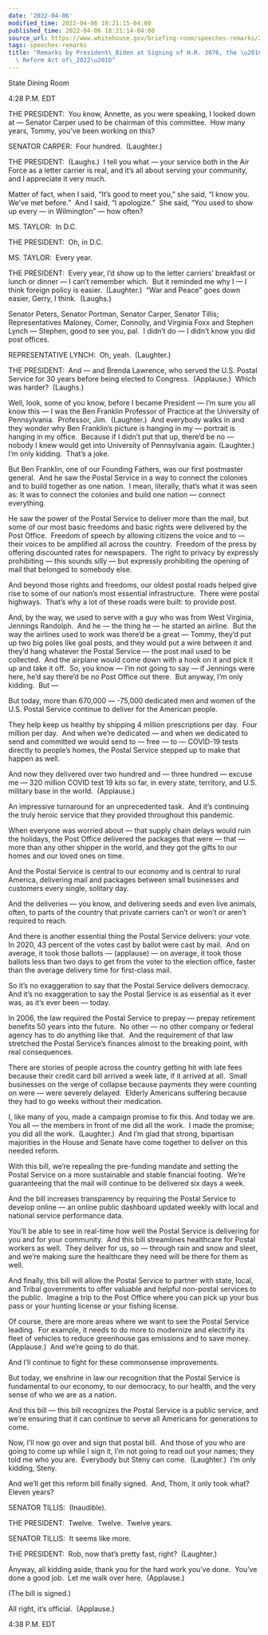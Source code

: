 ```yaml
---
date: '2022-04-06'
modified_time: 2022-04-06 18:21:15-04:00
published_time: 2022-04-06 18:21:14-04:00
source_url: https://www.whitehouse.gov/briefing-room/speeches-remarks/2022/04/06/remarks-by-president-biden-at-signing-of-h-r-3076-the-postal-service-reform-act-of-2022/
tags: speeches-remarks
title: "Remarks by President\_Biden at Signing of H.R. 3076, the \u201CPostal Service\
  \ Reform Act of\_2022\u201D"
---
```

 
State Dining Room

4:28 P.M. EDT

THE PRESIDENT:  You know, Annette, as you were speaking, I looked down
at — Senator Carper used to be chairman of this committee.  How many
years, Tommy, you’ve been working on this?

SENATOR CARPER:  Four hundred.  (Laughter.)

THE PRESIDENT:  (Laughs.)  I tell you what — your service both in the
Air Force as a letter carrier is real, and it’s all about serving your
community, and I appreciate it very much.

Matter of fact, when I said, “It’s good to meet you,” she said, “I know
you.  We’ve met before.”  And I said, “I apologize.”  She said, “You
used to show up every — in Wilmington” — how often?

MS. TAYLOR:  In D.C.

THE PRESIDENT:  Oh, in D.C.

MS. TAYLOR:  Every year.

THE PRESIDENT:  Every year, I’d show up to the letter carriers’
breakfast or lunch or dinner — I can’t remember which.  But it reminded
me why I — I think foreign policy is easier.  (Laughter.)  “War and
Peace” goes down easier, Gerry, I think.  (Laughs.) 

Senator Peters, Senator Portman, Senator Carper, Senator Tillis;
Representatives Maloney, Comer, Connolly, and Virginia Foxx and Stephen
Lynch — Stephen, good to see you, pal.  I didn’t do — I didn’t know you
did post offices.

REPRESENTATIVE LYNCH:  Oh, yeah.  (Laughter.)

THE PRESIDENT:  And — and Brenda Lawrence, who served the U.S. Postal
Service for 30 years before being elected to Congress.  (Applause.) 
Which was harder?  (Laughs.)

Well, look, some of you know, before I became President — I’m sure you
all know this — I was the Ben Franklin Professor of Practice at the
University of Pennsylvania.  Professor, Jim.  (Laughter.)  And everybody
walks in and they wonder why Ben Franklin’s picture is hanging in my —
portrait is hanging in my office.  Because if I didn’t put that up,
there’d be no — nobody I knew would get into University of Pennsylvania
again. (Laughter.)  I’m only kidding.  That’s a joke. 

But Ben Franklin, one of our Founding Fathers, was our first postmaster
general.  And he saw the Postal Service in a way to connect the colonies
and to build together as one nation.  I mean, literally, that’s what it
was seen as: It was to connect the colonies and build one nation —
connect everything.

He saw the power of the Postal Service to deliver more than the mail,
but some of our most basic freedoms and basic rights were delivered by
the Post Office.  Freedom of speech by allowing citizens the voice and
to — their voices to be amplified all across the country.  Freedom of
the press by offering discounted rates for newspapers.  The right to
privacy by expressly prohibiting — this sounds silly — but expressly
prohibiting the opening of mail that belonged to somebody else. 

And beyond those rights and freedoms, our oldest postal roads helped
give rise to some of our nation’s most essential infrastructure.  There
were postal highways.  That’s why a lot of these roads were built: to
provide post.  

And, by the way, we used to serve with a guy who was from West Virginia,
Jennings Randolph.  And he — the thing he — he started an airline.  But
the way the airlines used to work was there’d be a great — Tommy, they’d
put up two big poles like goal posts, and they would put a wire between
it and they’d hang whatever the Postal Service — the post mail used to
be collected.  And the airplane would come down with a hook on it and
pick it up and take it off.  So, you know — I’m not going to say — if
Jennings were here, he’d say there’d be no Post Office out there.  But
anyway, I’m only kidding.  But —

But today, more than 670,000 — -75,000 dedicated men and women of the
U.S. Postal Service continue to deliver for the American people.

They help keep us healthy by shipping 4 million prescriptions per day. 
Four million per day.  And when we’re dedicated — and when we dedicated
to send and committed we would send to — free — to — COVID-19 tests
directly to people’s homes, the Postal Service stepped up to make that
happen as well.

And now they delivered over two hundred and — three hundred — excuse me
— 320 million COVID test 19 kits so far, in every state, territory, and
U.S. military base in the world.  (Applause.)

An impressive turnaround for an unprecedented task.  And it’s continuing
the truly heroic service that they provided throughout this pandemic.

When everyone was worried about — that supply chain delays would ruin
the holidays, the Post Office delivered the packages that were — that —
more than any other shipper in the world, and they got the gifts to our
homes and our loved ones on time.

And the Postal Service is central to our economy and is central to rural
America, delivering mail and packages between small businesses and
customers every single, solitary day.

And the deliveries — you know, and delivering seeds and even live
animals, often, to parts of the country that private carriers can’t or
won’t or aren’t required to reach. 

And there is another essential thing the Postal Service delivers: your
vote.  In 2020, 43 percent of the votes cast by ballot were cast by
mail.  And on average, it took those ballots — (applause) — on average,
it took those ballots less than two days to get from the voter to the
election office, faster than the average delivery time for first-class
mail.

So it’s no exaggeration to say that the Postal Service delivers
democracy.  And it’s no exaggeration to say the Postal Service is as
essential as it ever was, as it’s ever been — today.

In 2006, the law required the Postal Service to prepay — prepay
retirement benefits 50 years into the future.  No other — no other
company or federal agency has to do anything like that.  And the
requirement of that law stretched the Postal Service’s finances almost
to the breaking point, with real consequences. 

There are stories of people across the country getting hit with late
fees because their credit card bill arrived a week late, if it arrived
at all.  Small businesses on the verge of collapse because payments they
were counting on were — were severely delayed.  Elderly Americans
suffering because they had to go weeks without their medication. 

I, like many of you, made a campaign promise to fix this. And today we
are.  You all — the members in front of me did all the work.  I made the
promise; you did all the work.  (Laughter.)  And I’m glad that strong,
bipartisan majorities in the House and Senate have come together to
deliver on this needed reform.

With this bill, we’re repealing the pre-funding mandate and setting the
Postal Service on a more sustainable and stable financial footing. 
We’re guaranteeing that the mail will continue to be delivered six days
a week.  

And the bill increases transparency by requiring the Postal Service to
develop online — an online public dashboard updated weekly with local
and national service performance data.

You’ll be able to see in real-time how well the Postal Service is
delivering for you and for your community.  And this bill streamlines
healthcare for Postal workers as well.  They deliver for us, so —
through rain and snow and sleet, and we’re making sure the healthcare
they need will be there for them as well.

And finally, this bill will allow the Postal Service to partner with
state, local, and Tribal governments to offer valuable and helpful
non-postal services to the public.  Imagine a trip to the Post Office
where you can pick up your bus pass or your hunting license or your
fishing license.  

Of course, there are more areas where we want to see the Postal Service
leading.  For example, it needs to do more to modernize and electrify
its fleet of vehicles to reduce greenhouse gas emissions and to save
money.  (Applause.)  And we’re going to do that.  

And I’ll continue to fight for these commonsense improvements. 

But today, we enshrine in law our recognition that the Postal Service is
fundamental to our economy, to our democracy, to our health, and the
very sense of who we are as a nation. 

And this bill — this bill recognizes the Postal Service is a public
service, and we’re ensuring that it can continue to serve all Americans
for generations to come.

Now, I’ll now go over and sign that postal bill.  And those of you who
are going to come up while I sign it, I’m not going to read out your
names; they told me who you are.  Everybody but Steny can come. 
(Laughter.)  I’m only kidding, Steny.

And we’ll get this reform bill finally signed.  And, Thom, it only took
what?  Eleven years?

SENATOR TILLIS:  (Inaudible).

THE PRESIDENT:  Twelve.  Twelve.  Twelve years.

SENATOR TILLIS:  It seems like more.

THE PRESIDENT:  Rob, now that’s pretty fast, right?  (Laughter.) 

Anyway, all kidding aside, thank you for the hard work you’ve done. 
You’ve done a good job.  Let me walk over here.  (Applause.)

(The bill is signed.)  

All right, it’s official.  (Applause.) 

4:38 P.M. EDT
